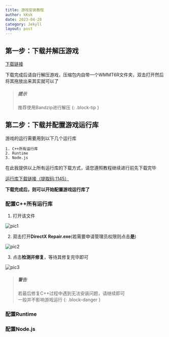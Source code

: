 ```yaml
---
title: 游戏安装教程
author: kKsk
date: 2023-04-28
category: Jekyll
layout: post
---
```


## 第一步：下载并解压游戏

[下载链接](111)

下载完成后请自行解压游戏，压缩包内自带一个WMMT6R文件夹，双击打开然后将其拖放出来其实就可以了

> ##### 提示
> 
> 推荐使用Bandzip进行解压
{: .block-tip }

## 第二步：下载并配置游戏运行库

游戏的运行需要用到以下几个运行库  

```
1. C++所有运行库
2. Runtime
3. Node.js
```

在此我提供以上所有运行库的下载方式，请您遵照教程继续进行前先下载完毕

[运行库下载链接（提取码:1145）](https://www.123pan.com/s/RY30Vv-aEV9h.html)  

**下载完成后，则可以开始配置游戏运行库了**  

### 配置C++所有运行库  

1. 打开该文件

![pic1](https://pic2.imgdb.cn/item/644d2cbc0d2dde5777e1aa69.jpg)

2. 双击打开**DirectX Repair.exe**(若需要申请管理员权限则点击**是**)

![pic2](https://pic2.imgdb.cn/item/644d2d350d2dde5777e215a4.jpg)
 
3. 点击**检测并修复**，等待其修复完毕即可

![pic3](https://pic2.imgdb.cn/item/644d2da70d2dde5777e27e00.jpg)

> ##### 警告
>
> 若最后修复C++过程中遇到无法安装问题，请继续即可  
> 一般并不影响游戏运行
{: .block-danger }

### 配置Runtime
### 配置Node.js
